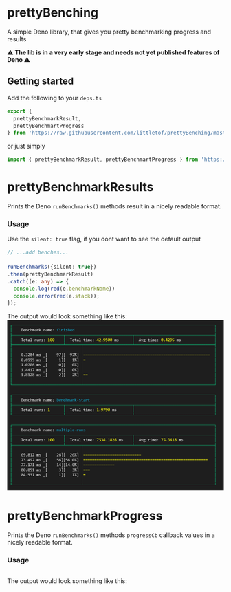 # prettyBenching

A simple Deno library, that gives you pretty benchmarking progress and results

**⚠ The lib is in a very early stage and needs not yet published features of Deno ⚠**

## Getting started
Add the following to your `deps.ts`
```ts 
export {
  prettyBenchmarkResult,
  prettyBenchmartProgress
} from 'https://raw.githubusercontent.com/littletof/prettyBenching/master/mod.ts';
```

or just simply
```ts
import { prettyBenchmarkResult, prettyBenchmartProgress } from 'https://raw.githubusercontent.com/littletof/prettyBenching/master/mod.ts';
```

##

# prettyBenchmarkResults

Prints the Deno `runBenchmarks()` methods result in a nicely readable format.

### Usage

Use the `silent: true` flag, if you dont want to see the default output

```ts
// ...add benches...

runBenchmarks({silent: true})
.then(prettyBenchmarkResult)
.catch((e: any) => {
  console.log(red(e.benchmarkName))
  console.error(red(e.stack));
});
```

The output would look something like this:
![example](https://raw.githubusercontent.com/littletof/prettyBenching/master/docs/imgs/prettyBenchingResult_example.png?token=AHUHUPXFBMXDGIBPEPRCMBS63JMA2)


# prettyBenchmarkProgress

Prints the Deno `runBenchmarks()` methods `progressCb` callback values in a nicely readable format.

### Usage
```ts

```

The output would look something like this:

